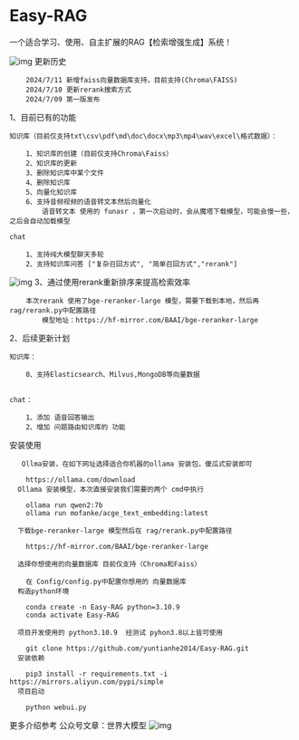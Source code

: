 # Easy-RAG
一个适合学习、使用、自主扩展的RAG【检索增强生成】系统！


![img](https://github.com/yuntianhe2014/Easy-RAG/blob/main/img/zhu.png)
更新历史

        2024/7/11 新增faiss向量数据库支持，目前支持(Chroma\FAISS)
        2024/7/10 更新rerank搜索方式
        2024/7/09 第一版发布
1、目前已有的功能

    知识库（目前仅支持txt\csv\pdf\md\doc\docx\mp3\mp4\wav\excel\格式数据）：

        1、知识库的创建（目前仅支持Chroma\Faiss）
        2、知识库的更新
        3、删除知识库中某个文件
        4、删除知识库
        5、向量化知识库
        6、支持音频视频的语音转文本然后向量化 
            语音转文本 使用的 funasr ，第一次启动时，会从魔塔下载模型，可能会慢一些，之后会自动加载模型

    chat

        1、支持纯大模型聊天多轮
        2、支持知识库问答 ["复杂召回方式", "简单召回方式","rerank"]
![img](https://github.com/yuntianhe2014/Easy-RAG/blob/main/img/复杂方式.png)
        3、通过使用rerank重新排序来提高检索效率
        
        本次rerank 使用了bge-reranker-large 模型，需要下载到本地，然后再 rag/rerank.py中配置路径
            模型地址：https://hf-mirror.com/BAAI/bge-reranker-large

2、后续更新计划

    知识库：

        0、支持Elasticsearch、Milvus,MongoDB等向量数据


    chat：

        1、添加 语音回答输出
        2、增加 问题路由知识库的 功能
        

安装使用

       Ollma安装，在如下网址选择适合你机器的ollama 安装包，傻瓜式安装即可
      
        https://ollama.com/download
      Ollama 安装模型，本次直接安装我们需要的两个 cmd中执行
      
        ollama run qwen2:7b
        ollama run mofanke/acge_text_embedding:latest
       
      下载bge-reranker-large 模型然后在 rag/rerank.py中配置路径
        
        https://hf-mirror.com/BAAI/bge-reranker-large
        
      选择你想使用的向量数据库 目前仅支持（Chroma和Faiss）
      
        在 Config/config.py中配置你想用的 向量数据库
      构造python环境
      
        conda create -n Easy-RAG python=3.10.9
        conda activate Easy-RAG
        
      项目开发使用的 python3.10.9  经测试 pyhon3.8以上皆可使用
      
        git clone https://github.com/yuntianhe2014/Easy-RAG.git
      安装依赖
      
        pip3 install -r requirements.txt -i  https://mirrors.aliyun.com/pypi/simple
      项目启动
      
        python webui.py

更多介绍参考 公众号文章：世界大模型
![img](https://github.com/yuntianhe2014/Easy-RAG/blob/main/img/%E5%BE%AE%E4%BF%A1%E5%9B%BE%E7%89%87_20240524180648.jpg)


